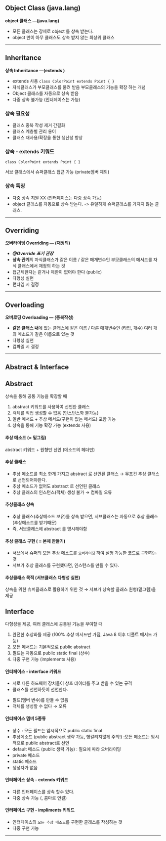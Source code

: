 

## Object Class (java.lang)

**object 클래스 —(java.lang)**

- 모든 클래스는 강제로 object 를 상속 받는다.
- object 만이 아무 클래스도 상속 받지 않는 최상위 클래스


---
## Inheritance 

**상속 Inheritance —(extends )**

- extends 사용  `class ColorPoint extends Point { }`
- 자식클래스가 부모클래스를 물려 받음 부모클래스의 기능을 확장 하는 개념
- Object 클래스를 자동으로 상속 받음
- 다중 상속 불가능 (인터페이스는 가능)

### 상속 필요성
* 클래스 중복 작성 제거 간결화
* 클래스 계층별 관리 용이
* 클래스 재사용/확장을 통한 생산성 향상

### 상속 - extends 키워드
`class ColorPoint extends Point { }`

서브 클래스에서 슈퍼클래스 접근 가능 (private멤버 제외)

### 상속 특징
* 다중 상속 지원 XX (인터페이스는 다중 상속 가능)
* object 클래스를 자동으로 상속 받는다. -> 유일하게 슈퍼클래스를 가지지 않는 클래스.

---

## Overriding

**오버라이딩 Overriding — (재정의)**

- ***@Override 표기 권장***
- **상속 관계**의 자식클래스가
  같은 이름  / 같은 매개변수인
  부모클래스의 메서드를 자식 클래스에서 재정의 하는 것
- 접근제한자는 같거나 제한이 없어야 한다 (public)
- 다형성 실현
- 런타임 시 결정

---

## Overloading

**오버로딩 Overloading  — (중복작성)**

- **같은 클래스 내**에 있는 클래스에
  같은 이름 / 다른 매개변수인 (타입, 개수)
  여러 개의 메소드가 같은 이름으로 있는 것
- 다형성 실현
- 컴파일 시 결정

---
## Abstract & Interface


## Abstract 
상속을 통해 공통 기능을 확장할 때
1. abstract 키워드를 사용하여 선언한 클래스
2. 객체를 직접 생성할 수 없음 (인스턴스화 불가능)
3. 일반 메서드 + 추상 메서드(구현이 없는 메서드) 포함 가능
4. 상속을 통해 기능 확장 가능 (extends 사용)


#### 추상 메소드 (= 밑그림)
abstract 키워드 + 원형만 선언 (메소드의 헤더만)

#### 추상 클래스
* 추상 메소드를 최소 한개 가지고 abstract 로 선언된 클래스 → 무조건 추상 클래스로 선언되어야한다.
* 추상 메소드가 없어도 abstract 로 선언된 클래스
* 추상 클래스의 인스턴스(객체) 생성 불가 → 컴파일 오류

#### 추상클래스 상속
* 추상 클래스(추상메소드 보유)를 상속 받으면, 서브클래스는 자동으로 추상 클래스 (추상메소드를 받기때문)
* 즉, 서브클래스에 abstract 를 명시해야함

#### 추상 클래스 구현 ( = 본체 만들기)
* 서브에서 슈퍼의 모든 추상 메소드를 `오버라이딩` 하여 실행 가능한 코드로 구현하는 것
* 서브가 추상 클래스를 구현했다면, 인스턴스를 만들 수 있다.

#### 추상클래스 목적 (서브클래스 다형성 실현)
상속을 위한 슈퍼클래스로 활용하기 위한 것 → 서브가 상속할 클래스 원형(밑그림)을 제공


## Interface 
다형성을 제공, 여러 클래스에 공통된 기능을 부여할 때

1. 완전한 추상화를 제공 (100% 추상 메서드만 가짐, Java 8 이후 디폴트 메서드 가능)
2. 모든 메서드는 기본적으로 public abstract
3. 필드는 자동으로 public static final (상수)
4. 다중 구현 가능 (implements 사용)

#### 인터페이스 - interface 키워드
* 서로 다른 하드웨어 장치들이 상호 데이터를 주고 받을 수 있는 규격
* 클래스를 선언하듯이 선언한다.

- 필드(멤버 변수)를 만들 수 없음
- 객체를 생성할 수 없다 → 오류

####  인터페이스 멤버 5종류

- 상수 : 모든 필드는 암시적으로 public static final
- 추상메소드 (public abstract 생략 가능, 헷갈리지않게 주의!) :모든 메소드는 암시적으로 public abstract로 선언
- default 메소드 (public 생략 가능) :  필요에 따라 오버라이딩
- private 메소드
- static 메소드
- 생성자가 없음

#### 인터페이스 상속 - extends 키워드
* 다른 인터페이스를 상속 할수 있다.
* 다중 상속 가능 (, 콤마로 연결)

#### 인터페이스 구현 - impliments 키워드
* 인터페이스의 `모든 추상 메소드`를 구현한 클래스를 작성하는 것
* 다중 구현 가능



--- 





